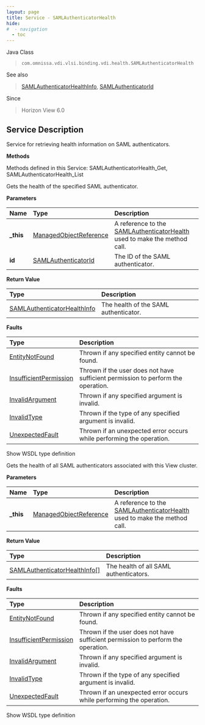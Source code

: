 ```yaml
---
layout: page
title: Service - SAMLAuthenticatorHealth
hide:
#  - navigation
  - toc
---
```








Java Class
> `com.omnissa.vdi.vlsi.binding.vdi.health.SAMLAuthenticatorHealth`

See also
> [SAMLAuthenticatorHealthInfo](vdi.health.SAMLAuthenticatorHealth.SAMLAuthenticatorHealthInfo.md), [SAMLAuthenticatorId](vdi.entity.SAMLAuthenticatorId.md)

Since
> Horizon View 6.0





## Service Description

Service for retrieving health information on SAML authenticators.

**Methods**

Methods defined in this Service:
SAMLAuthenticatorHealth_Get, SAMLAuthenticatorHealth_List




Gets the health of the specified SAML authenticator.

**Parameters**

 Name | Type | Description
:---|:---|:---
**_this**| [ManagedObjectReference](../2406/../2406/vmodl.ManagedObjectReference.md)|  A reference to the [SAMLAuthenticatorHealth](vdi.health.SAMLAuthenticatorHealth.md) used to make the method call.
**id**| [SAMLAuthenticatorId](../2406/vdi.entity.SAMLAuthenticatorId.md)|  The ID of the SAML authenticator.




**Return Value**

Type | Description
:---|:---
[SAMLAuthenticatorHealthInfo](vdi.health.SAMLAuthenticatorHealth.SAMLAuthenticatorHealthInfo.md)| The health of the SAML authenticator.



**Faults**

Type | Description
:---|:---
[EntityNotFound](../2406/vdi.fault.EntityNotFound.md)| Thrown if any specified entity cannot be found.
[InsufficientPermission](../2406/vdi.fault.InsufficientPermission.md)| Thrown if the user does not have sufficient permission to perform the operation.
[InvalidArgument](../2406/vdi.fault.InvalidArgument.md)| Thrown if any specified argument is invalid.
[InvalidType](../2406/vdi.fault.InvalidType.md)| Thrown if the type of any specified argument is invalid.
[UnexpectedFault](../2406/vdi.fault.UnexpectedFault.md)| Thrown if an unexpected error occurs while performing the operation.

Show WSDL type definition







Gets the health of all SAML authenticators associated with this View cluster.

**Parameters**

 Name | Type | Description
:---|:---|:---
**_this**| [ManagedObjectReference](../2406/vmodl.ManagedObjectReference.md)|  A reference to the [SAMLAuthenticatorHealth](vdi.health.SAMLAuthenticatorHealth.md) used to make the method call.



**Return Value**

Type | Description
:---|:---
[SAMLAuthenticatorHealthInfo[]](vdi.health.SAMLAuthenticatorHealth.SAMLAuthenticatorHealthInfo.md)| The health of all SAML authenticators.



**Faults**

Type | Description
:---|:---
[EntityNotFound](../2406/vdi.fault.EntityNotFound.md)| Thrown if any specified entity cannot be found.
[InsufficientPermission](../2406/vdi.fault.InsufficientPermission.md)| Thrown if the user does not have sufficient permission to perform the operation.
[InvalidArgument](../2406/vdi.fault.InvalidArgument.md)| Thrown if any specified argument is invalid.
[InvalidType](../2406/vdi.fault.InvalidType.md)| Thrown if the type of any specified argument is invalid.
[UnexpectedFault](../2406/vdi.fault.UnexpectedFault.md)| Thrown if an unexpected error occurs while performing the operation.

Show WSDL type definition












 
